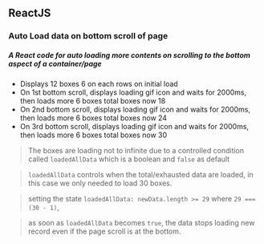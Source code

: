 ## ReactJS

### Auto Load data on bottom scroll of page

##### A React code for auto loading more contents on scrolling to the bottom aspect of a container/page
- Displays 12 boxes 6 on each rows on initial load 
- On 1st bottom scroll, displays loading gif icon and waits for 2000ms, then loads more 6 boxes total boxes now 18
- On 2nd bottom scroll, displays loading gif icon and waits for 2000ms, then loads more 6 boxes total boxes now 24
- On 3rd bottom scroll, displays loading gif icon and waits for 2000ms, then loads more 6 boxes total boxes now 30

> The boxes are loading not to infinite due to a controlled condition called `loadedAllData` which is a boolean and `false` as default

> `loadedAllData` controls when the total/exhausted data are loaded, in this case we only needed to load 30 boxes.

> setting the state `loadedAllData: newData.length >= 29` where `29 === (30 - 1)`,
 
> as soon as `loadedAllData` becomes `true`, the data stops loading new record even if the page scroll is at the bottom.


